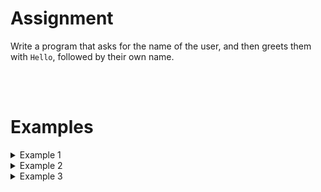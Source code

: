 # Assignment
Write a program that asks for the name of the user, and then greets them with `Hello`, followed by their own name.

<br>
<br>

# Examples
<details markdown="1"><summary>Example 1</summary>
Input
```console?lang=python
Aïsha
```

Output
```console?lang=python
Hallo, Aïsha
```
</details>

<details markdown="1"><summary>Example 2</summary>
Input
```console?lang=python
Craig
```

Output
```console?lang=python
Hallo, Craig
```
</details>

<details markdown="1"><summary>Example 3</summary>
Input
```console?lang=python
Khaleesi
```

Output
```console?lang=python
Hallo, Khaleesi
```
</details>
